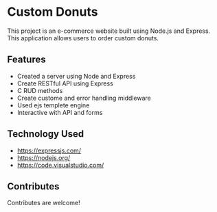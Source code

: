 # Custom Donuts
This project is an e-commerce website built using Node.js and Express. This application allows users to order custom donuts. 

## Features
- Created a server using Node and Express
- Create RESTful API using Express
- C RUD methods
- Create custome and error handling middleware
- Used ejs templete engine
- Interactive with API and forms

## Technology Used
- https://expressjs.com/
- https://nodejs.org/
- https://code.visualstudio.com/

## Contributes
Contributes are welcome!